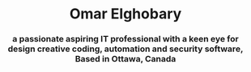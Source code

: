 <h1 align="center">Omar Elghobary</h1>
<h3 align="center"> a passionate aspiring IT professional with a keen eye for design creative coding, automation and security software, 
  Based in Ottawa, Canada</h3>


<!---
omarelghobary/omarelghobary is a ✨ special ✨ repository because its `README.md` (this file) appears on your GitHub profile.
You can click the Preview link to take a look at your changes.
--->

